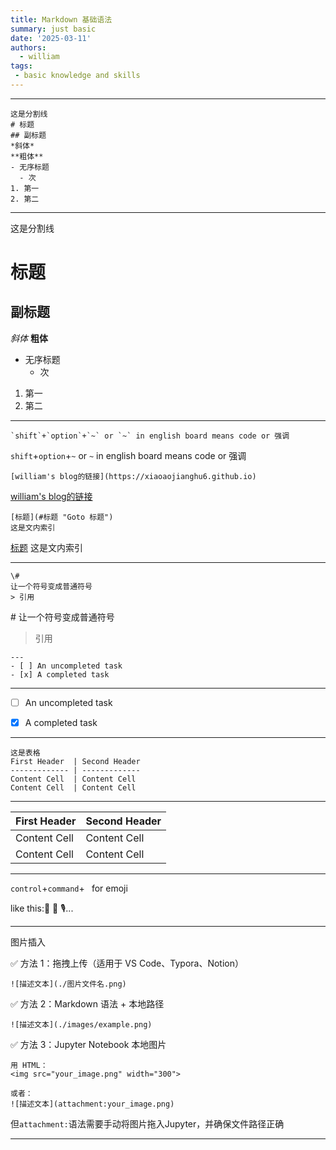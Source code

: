```yaml
---
title: Markdown 基础语法
summary: just basic
date: '2025-03-11'
authors:
  - william
tags:
 - basic knowledge and skills
---
```




---
    这是分割线
    # 标题
    ## 副标题
    *斜体*
    **粗体**
    - 无序标题
      - 次
    1. 第一
    2. 第二

---
这是分割线
# 标题
## 副标题
*斜体*
**粗体**
- 无序标题
  - 次
1. 第一
2. 第二

---

    `shift`+`option`+`~` or `~` in english board means code or 强调

`shift`+`option`+`~` or `~` in english board means code or 强调

    [william's blog的链接](https://xiaoaojianghu6.github.io)

[william's blog的链接](https://xiaoaojianghu6.github.io)

    [标题](#标题 "Goto 标题")
    这是文内索引

[标题](#标题 "Goto 标题")
这是文内索引

---

    \#
    让一个符号变成普通符号
    > 引用

\#
让一个符号变成普通符号
> 引用

    ---
    - [ ] An uncompleted task
    - [x] A completed task

---
- [ ] An uncompleted task
- [x] A completed task
      

---
    这是表格
    First Header  | Second Header
    ------------- | -------------
    Content Cell  | Content Cell
    Content Cell  | Content Cell

---
First Header  | Second Header
------------- | -------------
Content Cell  | Content Cell
Content Cell  | Content Cell

---

`control`+`command`+` `    for emoji

like this:🥮  🎥  🎙️...

---

图片插入

✅ 方法 1：拖拽上传（适用于 VS Code、Typora、Notion）

    ![描述文本](./图片文件名.png)

✅ 方法 2：Markdown 语法 + 本地路径

    ![描述文本](./images/example.png)

✅ 方法 3：Jupyter Notebook 本地图片

    用 HTML：
    <img src="your_image.png" width="300">

    或者：
    ![描述文本](attachment:your_image.png)

但`attachment:`语法需要手动将图片拖入Jupyter，并确保文件路径正确

---
